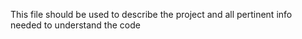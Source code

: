 This file should be used to describe the project and all pertinent info needed to understand the code
